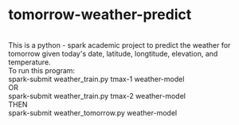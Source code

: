 # tomorrow-weather-predict
<br>This is a python - spark academic project to predict the weather for tomorrow given today's date, latitude, longtitude, elevation, and temperature. 
<br>To run this program:
<br>spark-submit weather_train.py tmax-1 weather-model
<br>OR
<br>spark-submit weather_train.py tmax-2 weather-model
<br>THEN 
<br>spark-submit weather_tomorrow.py weather-model
